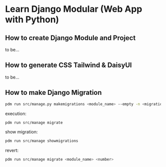 # Learn Django Modular (Web App with Python)

## How to create Django Module and Project
to be...

## How to generate CSS Tailwind & DaisyUI
to be...

## How to make Django Migration

```sh
pdm run src/manage.py makemigrations <module_name> --empty -n <migration_name>
```

execution:
```sh
pdm run src/manage migrate
```

show migration:
```sh
pdm run src/manage showmigrations
```

revert:
```sh
pdm run src/manage migrate <module_name> <number>
```
